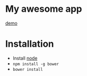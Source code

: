 # My awesome app

[demo](http://iknowaghost.com/dev/ubiwhere-challenge/)

# Installation

- Install [node](http://nodejs.org)
- `npm install -g bower`
- `bower install`
